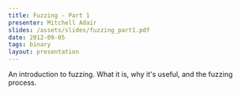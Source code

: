 ```yaml
---
title: Fuzzing - Part 1
presenter: Mitchell Adair
slides: /assets/slides/fuzzing_part1.pdf
date: 2012-09-05
tags: binary
layout: presentation
---
```

An introduction to fuzzing. What it is, why it's useful, and the fuzzing process.
